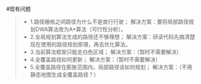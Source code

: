 #现有问题
>*  1.路径栅格之间路径为什么不是直行行驶；
解决方案：要将局部路径规划DWA算法改为A*算法（可行性分析）。
>*  2.全局规划算法生成的路径还不够理想；
解决方案：研读代码先搞清楚现在使用的路径规划原理，再去优化算法。
>*  3.当前算法框架只能走白色区域；
解决方案：（暂时不需要解决）
>*  4.全覆盖路径如何更新；
解决方案：（暂时不需要解决）
>*  5.全覆盖路径在膨胀范围内，局部路径该如何规划；
解决方案：（不用静态地图生成全覆盖路径？）